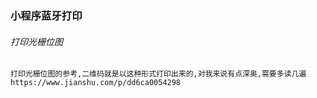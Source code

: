 ### 小程序蓝牙打印

###### 打印光栅位图
```
打印光栅位图的参考,二维码就是以这种形式打印出来的,对我来说有点深奥,需要多读几遍 https://www.jianshu.com/p/dd6ca0054298
```
